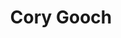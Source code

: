 ---
title: 'Cory Gooch'
first_name: 'Cory'
last_name: 'Gooch'
org_title: 'Registrar'
organization: 'Frye Art Museum'
state: 'WA'
email: 'cgooch@fryemuseum.org'
phone: ''
chair: 
active: true
assignee: 'corygooch'

---